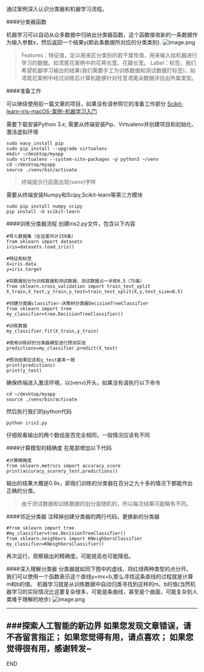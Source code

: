 通过案例深入认识分类器和机器学习流程。

####分类器函数

机器学习可以自动从众多数据中归纳出分类器函数，这个函数接收新的一条数据作为输入参数x，然后返回一个结果y(即此条数据所对应的分类类别).
![image.png](http://upload-images.jianshu.io/upload_images/4324074-d7fcac69c5b97a99.png?imageMogr2/auto-orient/strip%7CimageView2/2/w/1240)

>Features：特征值，足以用来区分类别的若干属性值，用来输入给机器进行学习的数据。如鸢尾花案例中的花萼长宽、花瓣长宽。
>Label：标签，我们希望机器学习输出的结果(我们需要手工为训练数据和测试数据打标签)，如鸢尾花案例中经过训练后计算机能够针对任意鸢尾朵数据评估出所属类型。

####准备工作

可以继续使用前一篇文章的项目，如果没有请参照它的准备工作部分
[Scikit-learn-iris-macOS-案例-机器学习入门](https://www.jianshu.com/p/ea164546dc76)

需要下载安装Python 3.x;
需要从终端安装Pip、Virtualenv并创建项目和初始化、激活虚拟环境
```
sudo easy_install pip
sudo pip install --upgrade virtualenv 
mkdir ~/desktop/myapp
sudo virtualenv --system-site-packages -p python3 ~/venv
cd ~/desktop/myapp
source ./venv/bin/activate
```
>终端提示行前面出现(venv)字样

需要从终端安装Numpy和Scipy,Scikit-learn等第三方模块
```
sudo pip install numpy scipy
pip install -U scikit-learn
```


####训练分类器流程
创建iris2.py文件，包含以下内容
```
#导入数据集（在这里共计150条）
from sklearn import datasets
iris=datasets.load_iris()

#特征和标签
X=iris.data
y=iris.target

#将数据划分为训练数据和测试数据，测试数据占一半即0.5（75条）
from sklearn.cross_validation import train_test_split
X_train,X_test,y_train,y_test=train_test_split(X,y,test_size=0.5)

#创建分类器classifier-决策树分类器DecisionTreeClassifier
from sklearn import tree
my_classifier=tree.DecisionTreeClassifier()

#训练数据
my_classifier.fit(X_train,y_train)

#使用训练好的分类器模型进行预测实验
predictions=my_classifier.predict(X_test)

#预测结果应该和y_test基本一致
print(predictions) 
print(y_test)
```
确保终端进入激活环境，以(venv)开头，如果没有请执行以下命令
```
cd ~/desktop/myapp
source ./venv/bin/activate
```
然后执行我们的python代码
```
python iris2.py
```
仔细观看输出的两个数组是否完全相同，一般情况应该有不同

####计算模型的精确度
在尾部增加以下代码
```
#计算精确度
from sklearn.metrics import accuracy_score
print(accuracy_score(y_test,predictions))
```
输出的结果大概是0.9x，即我们训练的分类器在百分之九十多的情况下都能作出正确的分类。
>由于测试数据和训练数据的划分是随机的，所以每次结果可能略有不同。

####邻近分类器
注释掉创建分类器的两行代码，更换新的分类器
```
#from sklearn import tree
#my_classifier=tree.DecisionTreeClassifier()
from sklearn.neighbors import KNeighborsClassifier
my_classifier=KNeighborsClassifier()
```
再次运行，观察输出的精确度。可能提高也可能降低。

####深入理解分类器
分类器就如同下图中的虚线，将红绿两种类型的点分开。
我们可以使用一个函数表示这个直线y=mx+b,那么寻找这条直线的过程就是计算m和b的值。
机器学习就是从训练数据中自动归类寻找到这样的m、b的值(当然机器学习的实际情况比这要复杂很多，可能是条曲线，甚至是个曲面，可能复杂到人类难于理解的地步)
![image.png](http://upload-images.jianshu.io/upload_images/4324074-a99e168b2668ae54.png?imageMogr2/auto-orient/strip%7CimageView2/2/w/1240)

---
###探索人工智能的新边界
如果您发现文章错误，请不吝留言指正；
如果您觉得有用，请点喜欢；
如果您觉得很有用，感谢转发~
---
END



